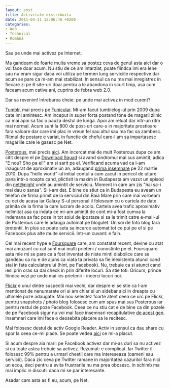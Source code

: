 ```yaml
---
layout: post
title: Activitate distribuita
date: 2011-04-11 12:06:48 +0200
categories:
- Web
- Technical
- Română
---
```

Sau pe unde mai activez pe Internet.

Ma gandeam de foarte multa vreme sa postez ceva de genul asta aici dar o voi face doar acum. Nu stiu de ce am intarziat, poate fiindca imi era lene sau nu eram sigur daca voi utiliza pe termen lung serviciile respective dar acum se pare ca m-am mai stabilizat. In sensul ca nu ma mai inregistrez in fiecare zi pe 6 site-uri doar pentru a le abandona in scurt timp, asa cum faceam acum cativa ani, cuprins de febra web 2.0.

Dar sa revenim! Intrebarea cheie: pe unde mai activez in mod curent?

<a href="http://www.tumblr.com">Tumblr</a>, mai precis pe <a href="http://funicular.tumblr.com">Funicular</a>. Mi-am facut tumblelog-ul prin 2009 dupa cate imi amintesc. Am inceput in super forta postand tone de magarii zilnic ca mai apoi sa fac o pauza destul de lunga. Apoi am reluat dar intr-un ritm mai normal. Acum sunt la 800 de post-uri care-s in majoritate prostioare fara valoare dar care imi plac in vreun fel sau altul sau ma fac sa zambesc. Ritmul de postare e variat, in functie de cheful care-l am sa impartasesc magariile care le gasesc pe Net.

<a href="http://www.posterous.com">Posterous</a>, mai precis <a href="http://kitsched.posterous.com">aici</a>. Am incercat mai de mult Posterous dupa ce am citit despre el pe <a href="http://www.downloadsquad.com">Download Squad</a> si avand sindromul mai sus amintit, adica "E nou? Sho pa el!" am si sarit pe el. Verificand acuma vad ca l-am inaugurat de aproximativ un an, adaugand <a href="http://kitsched.posterous.com/hello-world-2899">prima insemnare</a> pe 22 martie 2010. Dupa "hello world"-ul initial contul a cam zacut in pericol de uitare pana intr-o noapte cand, plictisit la maxim in Budapesta am vazut un episod din <a href="http://twit.tv/natn">net@night</a> unde au amintit de serviciu. Moment in care am zis "hai sa-i mai dau o sansa". Si i-am dat. E bine de stiut ca in Budapesta eu aveam un telefon de firma primit de la serviciul din Baia Mare prin care mai vorbeam cu cei de acasa iar Galaxy S-ul personal il foloseam cu o cartela de date primita de la firma la care lucram de acolo. Cartela avea trafic aproximativ nelimitat asa ca indata ce mi-am amintit de cont mi-a fost cumva la indemana sa fac poze in tot soiul de ipostaze si sa le trimit catre e-mail-ul de Posterous care le adauga automat pe blogulet. Un soi de foto blog fara pretentii. In plus se poate seta sa incarce automat tot ce pui pe el si pe Facebook plus alte multe servicii. Intr-un cuvant: e fain.

Cel mai recent hype e <a href="http://www.foursquare.com">Foursquare</a> care, am constatat recent, devine cu atat mai amuzant cu cat sunt mai multi prieteni / cunostinte pe el. Foursquare asta mie mi se pare ca a fost inventat de niste minti diabolice care se gandeau ca nu e de ajuns ca viata ta privata sa fie inexistenta atunci cand stai in fata calculatorului (hint, pe Facebook). Nu, trebuie ca si atunci cand iesi prin oras sa dai check in prin diferite locuri. Sa stie toti. Oricum, prinde fiindca vezi pe unde mai ies prietenii - incerci locuri noi.

<a href="http://www.flickr.com">Flickr</a> e unul dintre suspectii mai vechi, dar despre el se stie ca l-am mentionat de nenumarate ori si am chiar si un sidebar aici in dreapta cu ultimele poze adaugate. Mai nou selectez foarte atent ceea ce urc pe Flickr, pentru snapshots / photo blog folosesc cum am spus mai sus Posterous iar pentru restul de poze Facebook. Ceea ce nu stiu cat e de bine ca din pozele de pe Facebook sigur nu voi mai face insemnari recapitulative <a href="http://www.rusiczki.net/2009/12/31/2009-my-year-in-pictures/">de acest gen</a>. Insemnari care imi face o deosebita placere sa le recitesc.

Mai folosesc destul de activ Google Reader. Activ in sensul ca dau share cu spor la ceea ce-mi place. Se poate vedea <a href="http://www.google.com/reader/shared/01227868982004634437">aici</a> ce mi-a placut.

Si acum despre aia mari: pe Facebook activez dar mi-as dori sa nu activez si cu toate astea trebuie sa activez. Rezumat: e complicat. Iar Twitter il folosesc 99% pentru a urmari chestii care ma intereseaza (oameni sau servicii). Daca zic ceva pe Twitter ramane in majoritatea cazurilor fara nici un ecou, deci pentru a evita frustrarile nu ma prea obosesc. In schimb ma mai implic in discutii daca mi se par interesante.

Asadar cam asta as fi eu, acum, pe Net.

